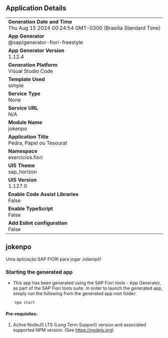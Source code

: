 ## Application Details
|               |
| ------------- |
|**Generation Date and Time**<br>Thu Aug 15 2024 00:24:54 GMT-0300 (Brasilia Standard Time)|
|**App Generator**<br>@sap/generator-fiori-freestyle|
|**App Generator Version**<br>1.12.4|
|**Generation Platform**<br>Visual Studio Code|
|**Template Used**<br>simple|
|**Service Type**<br>None|
|**Service URL**<br>N/A
|**Module Name**<br>jokenpo|
|**Application Title**<br>Pedra, Papel ou Tesoura!|
|**Namespace**<br>exercicios.fiori|
|**UI5 Theme**<br>sap_horizon|
|**UI5 Version**<br>1.127.0|
|**Enable Code Assist Libraries**<br>False|
|**Enable TypeScript**<br>False|
|**Add Eslint configuration**<br>False|

## jokenpo

Uma aplicação SAP FIORI para jogar Jokenpô!

### Starting the generated app

-   This app has been generated using the SAP Fiori tools - App Generator, as part of the SAP Fiori tools suite.  In order to launch the generated app, simply run the following from the generated app root folder:

```
    npm start
```

#### Pre-requisites:

1. Active NodeJS LTS (Long Term Support) version and associated supported NPM version.  (See https://nodejs.org)


